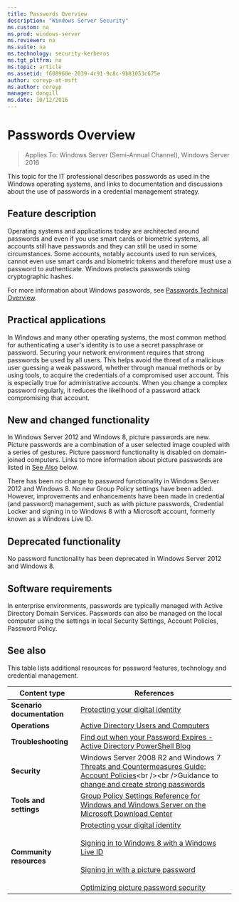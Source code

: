```yaml
---
title: Passwords Overview
description: "Windows Server Security"
ms.custom: na
ms.prod: windows-server
ms.reviewer: na
ms.suite: na
ms.technology: security-kerberos
ms.tgt_pltfrm: na
ms.topic: article
ms.assetid: f608960e-2039-4c91-9c8c-9b81053c675e
author: coreyp-at-msft
ms.author: coreyp
manager: dongill
ms.date: 10/12/2016
---
```

# Passwords Overview

>Applies To: Windows Server (Semi-Annual Channel), Windows Server 2016

This topic for the IT professional describes passwords as used in the Windows operating systems, and links to documentation and discussions about the use of passwords in a credential management strategy.

## <a name="BKMK_OVER"></a>Feature description
Operating systems and applications today are architected around passwords and even if you use smart cards or biometric systems, all accounts still have passwords and they can still be used in some circumstances. Some accounts, notably accounts used to run services, cannot even use smart cards and biometric tokens and therefore must use a password to authenticate. Windows protects passwords using cryptographic hashes.

For more information about Windows passwords, see [Passwords Technical Overview](https://technet.microsoft.com/library/hh994558(WS.10).aspx).

## <a name="BKMK_APP"></a>Practical applications
In Windows and many other operating systems, the most common method for authenticating a user's identity is to use a secret passphrase or password. Securing your network environment requires that strong passwords be used by all users. This helps avoid the threat of a malicious user guessing a weak password, whether through manual methods or by using tools, to acquire the credentials of a compromised user account. This is especially true for administrative accounts. When you change a complex password regularly, it reduces the likelihood of a password attack compromising that account.

## <a name="BKMK_NEW"></a>New and changed functionality
In Windows Server 2012 and Windows 8, picture passwords are new. Picture passwords are a combination of a user selected image coupled with a series of gestures. Picture password functionality is disabled on domain\-joined computers. Links to more information about picture passwords are listed in [See Also](#BKMK_LINKS) below.

There has been no change to password functionality in Windows Server 2012 and Windows 8. No new Group Policy settings have been added. However, improvements and enhancements have been made in credential \(and password\) management, such as with picture passwords, Credential Locker and signing in to Windows 8 with a Microsoft account, formerly known as a Windows Live ID.

## <a name="BKMK_DEP"></a>Deprecated functionality
No password functionality has been deprecated in Windows Server 2012 and Windows 8.

## <a name="BKMK_SOFT"></a>Software requirements
In enterprise environments, passwords are typically managed with Active Directory Domain Services. Passwords can also be managed on the local computer using the settings in local Security Settings, Account Policies, Password Policy.

## <a name="BKMK_LINKS"></a>See also
This table lists additional resources for password features, technology and credential management.

|Content type|References|
|--------|-------|
|**Scenario documentation**|[Protecting your digital identity](http://blogs.msdn.com/b/b8/archive/2011/12/14/protecting-your-digital-identity.aspx)|
|**Operations**|[Active Directory Users and Computers](https://technet.microsoft.com/library/cc754217.aspx)|
|**Troubleshooting**|[Find out when your Password Expires \- Active Directory PowerShell Blog](http://blogs.msdn.com/b/adpowershell/archive/2010/08/09/9970198.aspx)|
|**Security**| Windows Server 2008 R2  and  Windows 7 [Threats and Countermeasures Guide: Account Policies](https://technet.microsoft.com/library/hh125920(v=ws.10).aspx)<br /><br />Guidance to [change and create strong passwords](https://www.microsoft.com/security/online-privacy/passwords-create.aspx)|
|**Tools and settings**|[Group Policy Settings Reference for Windows and Windows Server on the Microsoft Download Center](https://www.microsoft.com/download/en/details.aspx?amp;displaylang=en&displaylang=en&id=25250)|
|**Community resources**|[Protecting your digital identity](http://blogs.msdn.com/b/b8/archive/2011/12/14/protecting-your-digital-identity.aspx)<br /><br />[Signing in to Windows 8 with a Windows Live ID](http://blogs.msdn.com/b/b8/archive/2011/09/26/signing-in-to-windows-8-with-a-windows-live-id.aspx)<br /><br />[Signing in with a picture password](http://blogs.msdn.com/b/b8/archive/2011/12/16/signing-in-with-a-picture-password.aspx)<br /><br />[Optimizing picture password security](http://blogs.msdn.com/b/b8/archive/2011/12/19/optimizing-picture-password-security.aspx)|


